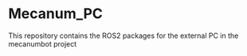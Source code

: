 # Mecanum_PC
This repository contains the ROS2 packages for the external PC in the mecanumbot project
